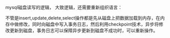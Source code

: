 mysql磁盘读写的逻辑， 大致逻辑，还需要重新组织语言：

不管是insert,update,delete,select操作都是先从磁盘上把数据加载到内存，在内存中做修改，同时向磁盘中写入事务日志，然后利用checkpoint技术，异步将修改更新到磁盘，事务日志可以保障异步更新到磁盘不成功时，可以重新操作。
